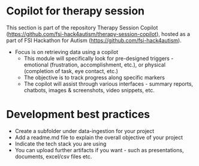 # Copilot for therapy session
This section is part of the repository Therapy Session Copilot (https://github.com/fsi-hack4autism/therapy-session-copilot), hosted as a part of FSI Hackathon for Autism (https://github.com/fsi-hack4autism).

* Focus is on retrieving data using a copilot
  * This module will specifically look for pre-designed triggers - emotional (frustration, accomplishment, etc.), or physical (completion of task, eye contact, etc.)
  * The objective is to track progress along specific markers
  * The copilot will assist through various interfaces - summary reports, chatbots, images & screenshots, video snippets, etc.

# Development best practices
* Create a subfolder under data-ingestion for your project
* Add a readme.md file to explain the overall objective of your project
* Indicate the tech stack you are using
* You can upload further artifacts if you want - such as presentations, documents, excel/csv files etc.
